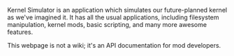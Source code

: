 Kernel Simulator is an application which simulates our future-planned kernel as we've imagined it. It has all the usual applications, including filesystem manipulation, kernel mods, basic scripting, and many more awesome features.

This webpage is not a wiki; it's an API documentation for mod developers.
